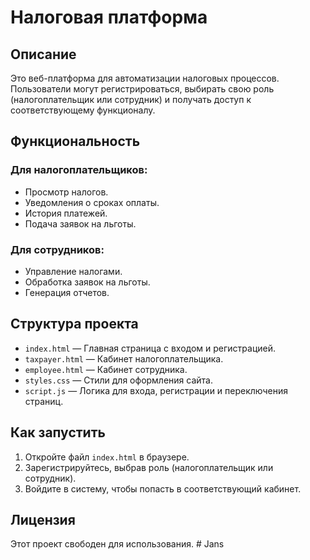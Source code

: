 # Налоговая платформа

## Описание
Это веб-платформа для автоматизации налоговых процессов. Пользователи могут регистрироваться, выбирать свою роль (налогоплательщик или сотрудник) и получать доступ к соответствующему функционалу.

## Функциональность
### Для налогоплательщиков:
- Просмотр налогов.
- Уведомления о сроках оплаты.
- История платежей.
- Подача заявок на льготы.

### Для сотрудников:
- Управление налогами.
- Обработка заявок на льготы.
- Генерация отчетов.

## Структура проекта
- `index.html` — Главная страница с входом и регистрацией.
- `taxpayer.html` — Кабинет налогоплательщика.
- `employee.html` — Кабинет сотрудника.
- `styles.css` — Стили для оформления сайта.
- `script.js` — Логика для входа, регистрации и переключения страниц.

## Как запустить
1. Откройте файл `index.html` в браузере.
2. Зарегистрируйтесь, выбрав роль (налогоплательщик или сотрудник).
3. Войдите в систему, чтобы попасть в соответствующий кабинет.

## Лицензия
Этот проект свободен для использования.
#   J a n s  
 